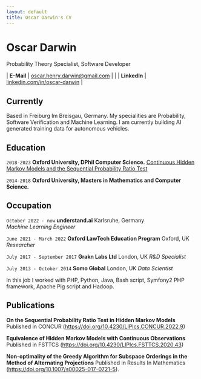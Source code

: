 ```yaml
---
layout: default
title: Oscar Darwin's CV
---
```


# Oscar Darwin
Probability Theory Specialist, Software Developer

| __E-Mail__   | [oscar.henry.darwin@gmail.com](mailto:eralp@eralpkaraduman.com)              |                                        |
| __LinkedIn__ | [linkedin.com/in/oscar-darwin](https://www.linkedin.com/in/oscar-darwin-44189076/) |

## Currently

Based in Freiburg Im Breisgau, Germany. My specialities are Probability, Software Verification and Machine Learning. I am currently building AI generated training data for autonomous vehicles. 

## Education

`2018-2023`
__Oxford University, DPhil Computer Science.__
[Continuous Hidden Markov Models and the Sequential Probability Ratio Test](https://ora.ox.ac.uk/objects/uuid:b77662da-2fed-4e1b-8a9f-58612f29c692)

`2014-2018`
__Oxford University, Masters in Mathematics and Computer Science.__

## Occupation

`October 2022 - now`
__understand.ai__
Karlsruhe, Germany  
_Machine Learning Engineer_

`June 2021 - March 2022`
__Oxford LawTech Education Program__
Oxford, UK
_Researcher_

`July 2017 - September 2017`
__Grakn Labs Ltd__
London, UK
_R&D Specialist_

`July 2013 - October 2014`
__Somo Global__
London, UK
_Data Scientist_

In this job I worked with PHP, Python, Java, Bash script, Symfony2 PHP framework, Apache Pig script and Hadoop. 

## Publications

__On the Sequential Probability Ratio Test in Hidden Markov Models__
Published in CONCUR (https://doi.org/10.4230/LIPIcs.CONCUR.2022.9)

__Equivalence of Hidden Markov Models with Continuous Observations__
Published in FSTTCS (https://doi.org/10.4230/LIPIcs.FSTTCS.2020.43)

__Non-optimality of the Greedy Algorithm for Subspace Orderings in the Method of Alternating Projections__ Published in Results In Mathematics (https://doi.org/10.1007/s00025-017-0721-5).


